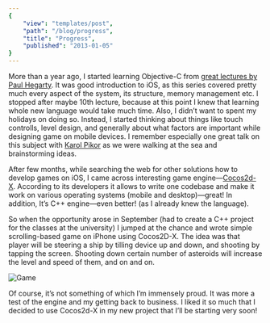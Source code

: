 ```yaml
---
{
    "view": "templates/post",
    "path": "/blog/progress",
    "title": "Progress",
    "published": "2013-01-05"
}
---
```


More than a year ago, I started learning Objective-C from [great lectures by Paul Hegarty](https://itunes.apple.com/pl/itunes-u/ipad-iphone-application-development/id473757255). It was good introduction to iOS, as this series covered pretty much every aspect of the system, its structure, memory management etc. I stopped after maybe 10th lecture, because at this point I knew that learning whole new language would take much time. Also, I didn’t want to spent my holidays on doing so. Instead, I started thinking about things like touch controlls, level design, and generally about what factors are important while designing game on mobile devices. I remember especially one great talk on this subject with [Karol Pikor](http://pikor.pl) as we were walking at the sea and brainstorming ideas.

After few months, while searching the web for other solutions how to develop games on iOS, I came across interesting game engine—[Cocos2d-X](https://cocos2d-x.org). According to its developers it allows to write one codebase and make it work on various operating systems (mobile and desktop)—great! In addition, It’s C++ engine—even better! (as I already knew the language).

So when the opportunity arose in September (had to create a C++ project for the classes at the university) I jumped at the chance and wrote simple scrolling-based game on iPhone using Cocos2D-X. The idea was that player will be steering a ship by tilling device up and down, and shooting by tapping the screen. Shooting down certain number of asteroids will increase the level and speed of them, and on and on.

![Game](/images/blog/game.jpg)

Of course, it’s not something of which I’m immensely proud. It was more a test of the engine and my getting back to business. I liked it so much that I decided to use Cocos2d-X in my new project that I’ll be starting very soon!
